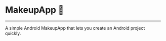 # **MakeupApp** 🧞‍
---
A simple Android MakeupApp that lets you create an Android project quickly.

